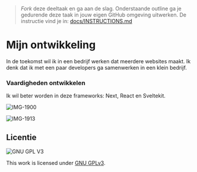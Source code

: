 > _Fork_ deze deeltaak en ga aan de slag. 
Onderstaande outline ga je gedurende deze taak in jouw eigen GitHub omgeving uitwerken. 
De instructie vind je in: [docs/INSTRUCTIONS.md](docs/INSTRUCTIONS.md)

# Mijn ontwikkeling
In de toekomst wil ik in een bedrijf werken dat meerdere websites maakt. Ik denk dat ik met een paar developers ga samenwerken in een klein bedrijf. 

### Vaardigheden ontwikkelen
Ik wil beter worden in deze frameworks: Next, React en Sveltekit.

![IMG-1900](https://user-images.githubusercontent.com/69635977/214035871-a04393ff-86bb-4576-82e8-346c12d6459c.JPG)

![IMG-1913](https://user-images.githubusercontent.com/69635977/214850485-f45c9735-ea4a-4abd-a9f7-bcdd8cc740b0.jpg)

## Licentie

![GNU GPL V3](https://www.gnu.org/graphics/gplv3-127x51.png)

This work is licensed under [GNU GPLv3](./LICENSE).
